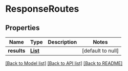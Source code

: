 # ResponseRoutes
## Properties

Name | Type | Description | Notes
------------ | ------------- | ------------- | -------------
**results** | [**List**](ResponseRoutesResult.md) |  | [default to null]

[[Back to Model list]](../README.md#documentation-for-models) [[Back to API list]](../README.md#documentation-for-api-endpoints) [[Back to README]](../README.md)

